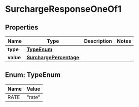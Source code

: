 

# SurchargeResponseOneOf1


## Properties

| Name | Type | Description | Notes |
|------------ | ------------- | ------------- | -------------|
|**type** | [**TypeEnum**](#TypeEnum) |  |  |
|**value** | [**SurchargePercentage**](SurchargePercentage.md) |  |  |



## Enum: TypeEnum

| Name | Value |
|---- | -----|
| RATE | &quot;rate&quot; |



